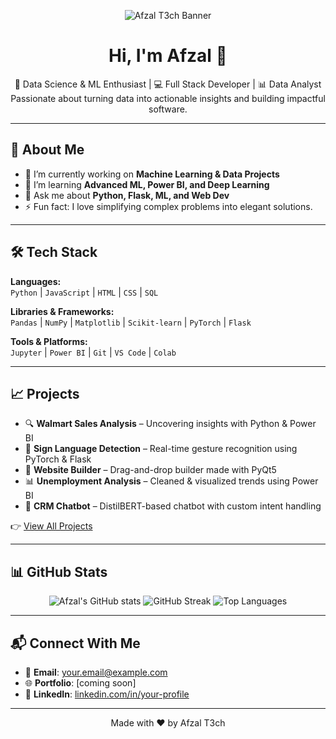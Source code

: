 <!-- GitHub Profile Banner -->
<p align="center">
  <img src="https://raw.githubusercontent.com/afzalt3ch/banner.png/main/ChatGPT%20Image%20Jun%2015%2C%202025%2C%2008_44_53%20PM.png" alt="Afzal T3ch Banner"/>
</p>


<h1 align="center">Hi, I'm Afzal 👋</h1>

<p align="center">
  🚀 Data Science & ML Enthusiast | 💻 Full Stack Developer | 📊 Data Analyst  
  <br>
  Passionate about turning data into actionable insights and building impactful software.
</p>

---

## 💼 About Me

- 🔭 I’m currently working on **Machine Learning & Data Projects**
- 🌱 I’m learning **Advanced ML, Power BI, and Deep Learning**
- 💬 Ask me about **Python, Flask, ML, and Web Dev**
- ⚡ Fun fact: I love simplifying complex problems into elegant solutions.

---

## 🛠️ Tech Stack

**Languages:**  
`Python` | `JavaScript` | `HTML` | `CSS` | `SQL`

**Libraries & Frameworks:**  
`Pandas` | `NumPy` | `Matplotlib` | `Scikit-learn` | `PyTorch` | `Flask`

**Tools & Platforms:**  
`Jupyter` | `Power BI` | `Git` | `VS Code` | `Colab`

---

## 📈 Projects

- 🔍 **Walmart Sales Analysis** – Uncovering insights with Python & Power BI  
- 🤖 **Sign Language Detection** – Real-time gesture recognition using PyTorch & Flask  
- 🎨 **Website Builder** – Drag-and-drop builder made with PyQt5  
- 📊 **Unemployment Analysis** – Cleaned & visualized trends using Power BI  
- 🤝 **CRM Chatbot** – DistilBERT-based chatbot with custom intent handling

👉 [View All Projects](https://github.com/afzalt3ch?tab=repositories)

---

## 📊 GitHub Stats

<p align="center">
  <img src="https://github-readme-stats.vercel.app/api?username=afzalt3ch&show_icons=true&theme=radical&hide=issues" alt="Afzal's GitHub stats" />
  <img src="https://github-readme-streak-stats.herokuapp.com/?user=afzalt3ch&theme=radical" alt="GitHub Streak" />
  <img src="https://github-readme-stats.vercel.app/api/top-langs/?username=afzalt3ch&layout=compact&theme=radical" alt="Top Languages" />
</p>

---

## 📬 Connect With Me

- 📧 **Email**: your.email@example.com  
- 🌐 **Portfolio**: [coming soon]  
- 💼 **LinkedIn**: [linkedin.com/in/your-profile](https://linkedin.com/in/your-profile)

---

<p align="center">Made with ❤️ by Afzal T3ch</p>
